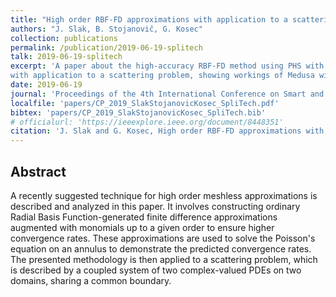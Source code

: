```yaml
---
title: "High order RBF-FD approximations with application to a scattering problem"
authors: "J. Slak, B. Stojanovič, G. Kosec"
collection: publications
permalink: /publication/2019-06-19-splitech
talk: 2019-06-19-splitech
excerpt: 'A paper about the high-accuracy RBF-FD method using PHS with monomial augmentation,
with application to a scattering problem, showing workings of Medusa with complex numbers and coupled domains.'
date: 2019-06-19
journal: 'Proceedings of the 4th International Conference on Smart and Sustainable Technologies, SpliTech 2019, June 18–21, 2019, Bol, island of Brač and Split, Croatia'
localfile: 'papers/CP_2019_SlakStojanovicKosec_SpliTech.pdf'
bibtex: 'papers/CP_2019_SlakStojanovicKosec_SpliTech.bib'
# officialurl: 'https://ieeexplore.ieee.org/document/8448351'
citation: 'J. Slak and G. Kosec, High order RBF-FD approximations with application to a scattering problem, in: Proceedings of the 4th International Conference on Smart and Sustainable Technologies, SpliTech 2019, June 18–21, 2019, Bol, island of Brač and Split, Croatia (ed. T. Perković), FESB, University of Split, 2019.'
---
```


## Abstract

A recently suggested technique for high order meshless approximations
is described and analyzed in this paper.
It involves constructing ordinary Radial Basis Function-generated finite
difference approximations augmented with monomials up to
a given order to ensure higher convergence rates.
These approximations are used to solve the Poisson's equation on an annulus
to demonstrate the predicted convergence rates.
The presented methodology is then applied to a scattering problem,
which is described by a coupled system of two complex-valued PDEs
on two domains, sharing a common boundary.
